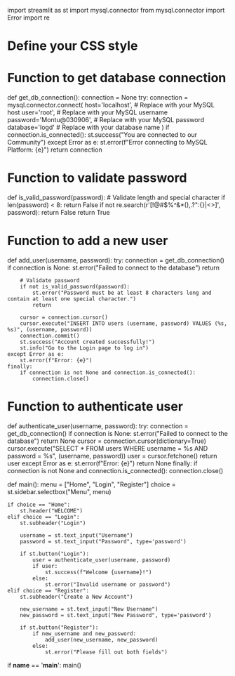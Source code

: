 import streamlit as st
import mysql.connector
from mysql.connector import Error
import re

# Define your CSS style


# Function to get database connection
def get_db_connection():
    connection = None
    try:
        connection = mysql.connector.connect(
            host='localhost',          # Replace with your MySQL host
            user='root',       # Replace with your MySQL username
            password='Montu@030906',   # Replace with your MySQL password
            database='logd'           # Replace with your database name
        )
        if connection.is_connected():
            st.success("You are connected to our Community")
    except Error as e:
        st.error(f"Error connecting to MySQL Platform: {e}")
    return connection

# Function to validate password
def is_valid_password(password):
    # Validate length and special character
    if len(password) < 8:
        return False
    if not re.search(r'[!@#$%^&*(),.?":{}|<>]', password):
        return False
    return True

# Function to add a new user
def add_user(username, password):
    try:
        connection = get_db_connection()
        if connection is None:
            st.error("Failed to connect to the database")
            return

        # Validate password
        if not is_valid_password(password):
            st.error("Password must be at least 8 characters long and contain at least one special character.")
            return

        cursor = connection.cursor()
        cursor.execute("INSERT INTO users (username, password) VALUES (%s, %s)", (username, password))
        connection.commit()
        st.success("Account created successfully!")
        st.info("Go to the Login page to log in")
    except Error as e:
        st.error(f"Error: {e}")
    finally:
        if connection is not None and connection.is_connected():
            connection.close()

# Function to authenticate user
def authenticate_user(username, password):
    try:
        connection = get_db_connection()
        if connection is None:
            st.error("Failed to connect to the database")
            return None
        cursor = connection.cursor(dictionary=True)
        cursor.execute("SELECT * FROM users WHERE username = %s AND password = %s", (username, password))
        user = cursor.fetchone()
        return user
    except Error as e:
        st.error(f"Error: {e}")
        return None
    finally:
        if connection is not None and connection.is_connected():
            connection.close()

def main():
    menu = ["Home", "Login", "Register"]
    choice = st.sidebar.selectbox("Menu", menu)

    if choice == "Home":
        st.header("WELCOME")
    elif choice == "Login":
        st.subheader("Login")

        username = st.text_input("Username")
        password = st.text_input("Password", type='password')

        if st.button("Login"):
            user = authenticate_user(username, password)
            if user:
                st.success(f"Welcome {username}!")
            else:
                st.error("Invalid username or password")
    elif choice == "Register":
        st.subheader("Create a New Account")

        new_username = st.text_input("New Username")
        new_password = st.text_input("New Password", type='password')

        if st.button("Register"):
            if new_username and new_password:
                add_user(new_username, new_password)
            else:
                st.error("Please fill out both fields")

if __name__ == '__main__':
    main()
